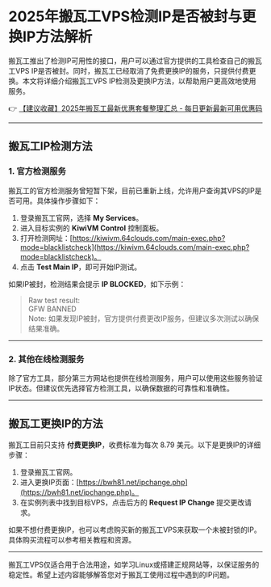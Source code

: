 # 2025年搬瓦工VPS检测IP是否被封与更换IP方法解析

搬瓦工推出了检测IP可用性的接口，用户可以通过官方提供的工具检查自己的搬瓦工VPS IP是否被封。同时，搬瓦工已经取消了免费更换IP的服务，只提供付费更换。本文将详细介绍搬瓦工VPS IP检测及更换IP方法，以帮助用户更高效地使用服务。

👉 [【建议收藏】2025年搬瓦工最新优惠套餐整理汇总 - 每日更新最新可用优惠码](https://bit.ly/banwagon)

---

## 搬瓦工IP检测方法

### 1. 官方检测服务

搬瓦工的官方检测服务曾短暂下架，目前已重新上线，允许用户查询其VPS的IP是否可用。具体操作步骤如下：

1. 登录搬瓦工官网，选择 **My Services**。
2. 进入目标实例的 **KiwiVM Control** 控制面板。
3. 打开检测网址：[https://kiwivm.64clouds.com/main-exec.php?mode=blacklistcheck](https://kiwivm.64clouds.com/main-exec.php?mode=blacklistcheck)。
4. 点击 **Test Main IP**，即可开始IP测试。

如果IP被封，检测结果会提示 **IP BLOCKED**，如下示例：

> Raw test result:  
> GFW BANNED  
> Note: 如果发现IP被封，官方提供付费更改IP服务，但建议多次测试以确保结果准确。

---

### 2. 其他在线检测服务

除了官方工具，部分第三方网站也提供在线检测服务，用户可以使用这些服务验证IP状态。但建议优先选择官方检测工具，以确保数据的可靠性和准确性。

---

## 搬瓦工更换IP的方法

搬瓦工目前只支持 **付费更换IP**，收费标准为每次 8.79 美元。以下是更换IP的详细步骤：

1. 登录搬瓦工官网。
2. 进入更换IP页面：[https://bwh81.net/ipchange.php](https://bwh81.net/ipchange.php)。
3. 在实例列表中找到目标VPS，点击后方的 **Request IP Change** 提交更改请求。

如果不想付费更换IP，也可以考虑购买新的搬瓦工VPS来获取一个未被封锁的IP。具体购买流程可以参考相关教程和资源。

---

搬瓦工VPS仅适合用于合法用途，如学习Linux或搭建正规网站等，以保证服务的稳定性。希望上述内容能够解答您对于搬瓦工使用过程中遇到的IP问题。